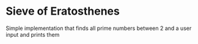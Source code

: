 # Sieve of Eratosthenes
Simple implementation that finds all prime numbers between 2 and a user input and prints them